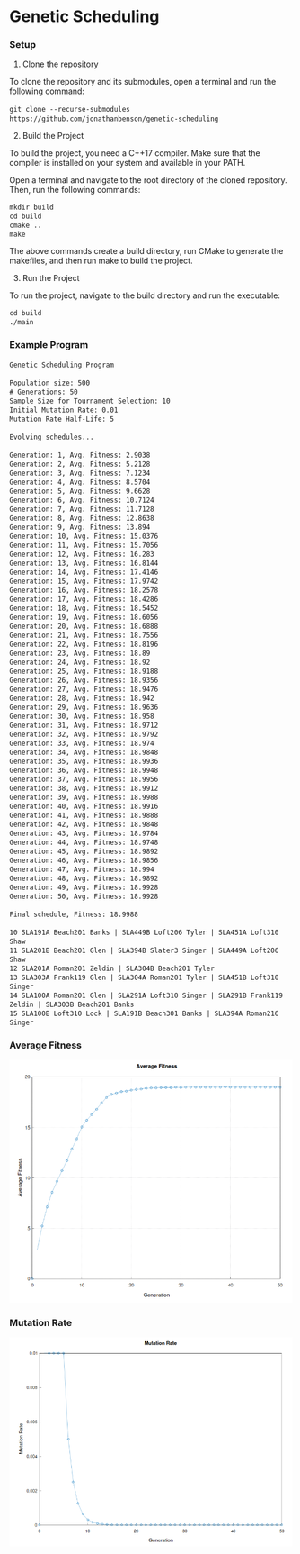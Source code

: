 
# Genetic Scheduling

### Setup

1. Clone the repository

To clone the repository and its submodules, open a terminal and run the following command:

`git clone --recurse-submodules https://github.com/jonathanbenson/genetic-scheduling`

2. Build the Project

To build the project, you need a C++17 compiler. Make sure that the compiler is installed on your system and available in your PATH.

Open a terminal and navigate to the root directory of the cloned repository. Then, run the following commands:

```
mkdir build
cd build
cmake ..
make
```

The above commands create a build directory, run CMake to generate the makefiles, and then run make to build the project.

3. Run the Project

To run the project, navigate to the build directory and run the executable:

```
cd build
./main
```

### Example Program
```
Genetic Scheduling Program

Population size: 500
# Generations: 50
Sample Size for Tournament Selection: 10
Initial Mutation Rate: 0.01
Mutation Rate Half-Life: 5

Evolving schedules...

Generation: 1, Avg. Fitness: 2.9038
Generation: 2, Avg. Fitness: 5.2128
Generation: 3, Avg. Fitness: 7.1234
Generation: 4, Avg. Fitness: 8.5704
Generation: 5, Avg. Fitness: 9.6628
Generation: 6, Avg. Fitness: 10.7124
Generation: 7, Avg. Fitness: 11.7128
Generation: 8, Avg. Fitness: 12.8638
Generation: 9, Avg. Fitness: 13.894
Generation: 10, Avg. Fitness: 15.0376
Generation: 11, Avg. Fitness: 15.7056
Generation: 12, Avg. Fitness: 16.283
Generation: 13, Avg. Fitness: 16.8144
Generation: 14, Avg. Fitness: 17.4146
Generation: 15, Avg. Fitness: 17.9742
Generation: 16, Avg. Fitness: 18.2578
Generation: 17, Avg. Fitness: 18.4286
Generation: 18, Avg. Fitness: 18.5452
Generation: 19, Avg. Fitness: 18.6056
Generation: 20, Avg. Fitness: 18.6888
Generation: 21, Avg. Fitness: 18.7556
Generation: 22, Avg. Fitness: 18.8196
Generation: 23, Avg. Fitness: 18.89
Generation: 24, Avg. Fitness: 18.92
Generation: 25, Avg. Fitness: 18.9188
Generation: 26, Avg. Fitness: 18.9356
Generation: 27, Avg. Fitness: 18.9476
Generation: 28, Avg. Fitness: 18.942
Generation: 29, Avg. Fitness: 18.9636
Generation: 30, Avg. Fitness: 18.958
Generation: 31, Avg. Fitness: 18.9712
Generation: 32, Avg. Fitness: 18.9792
Generation: 33, Avg. Fitness: 18.974
Generation: 34, Avg. Fitness: 18.9848
Generation: 35, Avg. Fitness: 18.9936
Generation: 36, Avg. Fitness: 18.9948
Generation: 37, Avg. Fitness: 18.9956
Generation: 38, Avg. Fitness: 18.9912
Generation: 39, Avg. Fitness: 18.9988
Generation: 40, Avg. Fitness: 18.9916
Generation: 41, Avg. Fitness: 18.9888
Generation: 42, Avg. Fitness: 18.9848
Generation: 43, Avg. Fitness: 18.9784
Generation: 44, Avg. Fitness: 18.9748
Generation: 45, Avg. Fitness: 18.9892
Generation: 46, Avg. Fitness: 18.9856
Generation: 47, Avg. Fitness: 18.994
Generation: 48, Avg. Fitness: 18.9892
Generation: 49, Avg. Fitness: 18.9928
Generation: 50, Avg. Fitness: 18.9928

Final schedule, Fitness: 18.9988

10 SLA191A Beach201 Banks | SLA449B Loft206 Tyler | SLA451A Loft310 Shaw 
11 SLA201B Beach201 Glen | SLA394B Slater3 Singer | SLA449A Loft206 Shaw 
12 SLA201A Roman201 Zeldin | SLA304B Beach201 Tyler 
13 SLA303A Frank119 Glen | SLA304A Roman201 Tyler | SLA451B Loft310 Singer 
14 SLA100A Roman201 Glen | SLA291A Loft310 Singer | SLA291B Frank119 Zeldin | SLA303B Beach201 Banks 
15 SLA100B Loft310 Lock | SLA191B Beach301 Banks | SLA394A Roman216 Singer
```

### Average Fitness
![Average Fitness](docs/average_fitness.png)

### Mutation Rate
![Mutation Rate](docs/mutation_rate.png)


